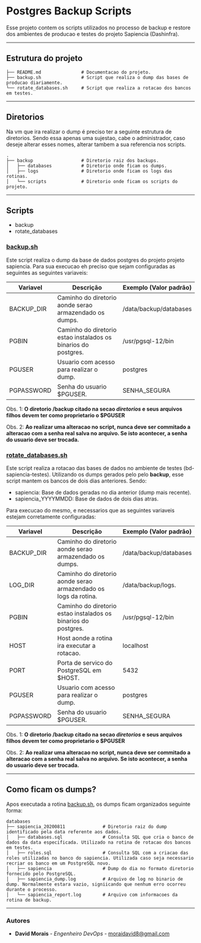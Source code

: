 # Postgres Backup Scripts
Esse projeto contem os scripts utilizados no processo de backup e restore dos ambientes de producao e testes do projeto Sapiencia (Dashinfra).

---
## Estrutura do projeto

```
├── README.md               # Documentacao do projeto.
├── backup.sh               # Script que realiza o dump das bases de producao diariamente.
└── rotate_databases.sh     # Script que realiza a rotacao dos bancos em testes.
```
---
## Diretorios

Na vm que ira realizar o dump é preciso ter a seguinte estrutura de diretorios. Sendo essa apenas uma sujestao, cabe o administrador, caso deseje alterar esses nomes, alterar tambem a sua referencia nos scripts.

```
.
├── backup                  # Diretorio raiz dos backups.
│   ├── databases           # Diretorio onde ficam os dumps.
│   ├── logs                # Diretorio onde ficam os logs das rotinas.
│   └── scripts             # Diretorio onde ficam os scripts do projeto.
```
----
## Scripts

* backup
* rotate_databases

### [backup.sh](https://projetos.imd.ufrn.br/projectdashinfra/devops/postgresbackupscripts/-/blob/master/backup.sh) 

Este script realiza o dump da base de dados postgres do projeto projeto sapiencia. Para sua execucao eh preciso que sejam configuradas as seguintes as seguintes variaveis:

Variavel | Descrição | Exemplo (Valor padrão)
--------- | --------- | ----------------------
BACKUP_DIR | Caminho do diretorio aonde serao armazendado os dumps. | /data/backup/databases
PGBIN | Caminho do diretorio estao instalados os binarios do postgres. | /usr/pgsql-12/bin
PGUSER | Usuario com acesso para realizar o dump. | postgres
PGPASSWORD | Senha do usuario $PGUSER. | SENHA_SEGURA

Obs. 1: **O diretorio /backup citado na secao _diretorios_ e seus arquivos filhos devem ter como proprietario o $PGUSER**

Obs. 2: **Ao realizar uma alteracao no script, nunca deve ser commitado a alteracao com a senha real salva no arquivo. Se isto acontecer, a senha do usuario deve ser trocada.**

### [rotate_databases.sh](https://projetos.imd.ufrn.br/projectdashinfra/devops/postgresbackupscripts/-/blob/master/rotate_databases.sh) 

Este script realiza a rotacao das bases de dados no ambiente de testes (bd-sapiencia-testes). Utilizando os dumps gerados pelo pelo **backup**, esse script mantem os bancos de dois dias anteriores. Sendo:

* sapiencia: Base de dados geradas no dia anterior (dump mais recente).
* sapiencia_YYYYMMDD: Base de dados de dois dias atras.

Para execucao do mesmo, e necessarios que as seguintes variaveis estejam corretamente configuradas:

Variavel | Descrição | Exemplo (Valor padrão)
--------- | --------- | ----------------------
BACKUP_DIR | Caminho do diretorio aonde serao armazendado os dumps. | /data/backup/databases
LOG_DIR | Caminho do diretorio aonde serao armazendado os logs da rotina. | /data/backup/logs.
PGBIN | Caminho do diretorio estao instalados os binarios do postgres. | /usr/pgsql-12/bin
HOST | Host aonde a rotina ira executar a rotacao. | localhost
PORT | Porta de servico do PostgreSQL em $HOST. | 5432
PGUSER | Usuario com acesso para realizar o dump. | postgres
PGPASSWORD | Senha do usuario $PGUSER. | SENHA_SEGURA

Obs. 1: **O diretorio /backup citado na secao _diretorios_ e seus arquivos filhos devem ter como proprietario o $PGUSER**

Obs. 2: **Ao realizar uma alteracao no script, nunca deve ser commitado a alteracao com a senha real salva no arquivo. Se isto acontecer, a senha do usuario deve ser trocada.**

---

## Como ficam os dumps?

Apos executada a rotina [backup.sh](https://projetos.imd.ufrn.br/projectdashinfra/devops/postgresbackupscripts/-/blob/master/backup.sh), os dumps ficam organizados seguinte forma:

```
databases
├── sapiencia_20200811              # Diretorio raiz do dump identificado pela data referente aos dados.
│   ├── databases.sql               # Consulta SQL que cria o banco de dados da data especificada. Utilizado na rotina de rotacao dos bancos em testes.
│   ├── roles.sql                   # Consulta SQL com a criacao das roles utilizadas no banco do sapiencia. Utilizada caso seja necessario recriar os banco em um PostgreSQL novo.
│   ├── sapiencia                   # Dump do dia no formato diretorio fornecido pelo PostgreSQL.
│   ├── sapiencia_dump.log          # Arquivo de log no binario de dump. Normalmente estara vazio, signiicando que nenhum erro ocorreu durante o processo.
│   └── sapiencia_report.log        # Arquivo com informacoes da rotina de backup.
```

---

### Autores
* **David Morais** - *Engenheiro DevOps* - [moraidavid8@gmail.com](mailto:moraidavid8@gmail.com)


